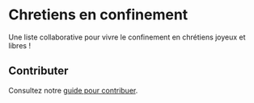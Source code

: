 # Chretiens en confinement

Une liste collaborative pour vivre le confinement en chrétiens joyeux et libres !

## Contributer

Consultez notre [guide pour contribuer](./CONTRIBUTING.md).
